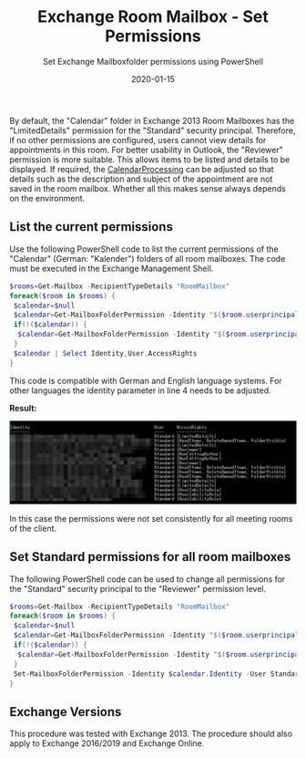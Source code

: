 ﻿---
aliases:
    - exchange-room-mailbox-standard-permissions
slug: Exchange-Room-Mailbox-Standard-Permissions
layout: post
title: Exchange Room Mailbox - Set Permissions
subtitle: Set Exchange Mailboxfolder permissions using PowerShell
date: 2020-01-15
contenttags: [exchange, powershell, exchange2013]
image: /images/2020-01-15_17_44_53-_CalendarPermission-Error-Outlook.png
---

By default, the "Calendar" folder in Exchange 2013 Room Mailboxes has the "LimitedDetails" permission for the "Standard" security principal. Therefore, if no other permissions are configured, users cannot view details for appointments in this room. For better usability in Outlook, the "Reviewer" permission is more suitable. This allows items to be listed and details to be displayed. If required, the [CalendarProcessing](https://docs.microsoft.com/en-us/powershell/module/exchange/mailboxes/set-calendarprocessing?view=exchange-ps) can be adjusted so that details such as the description and subject of the appointment are not saved in the room mailbox. Whether all this makes sense always depends on the environment.

## List the current permissions

Use the following PowerShell code to list the current permissions of the "Calendar" (German: "Kalender") folders of all room mailboxes. The code must be executed in the Exchange Management Shell.

```powershell
$rooms=Get-Mailbox -RecipientTypeDetails "RoomMailbox"
foreach($room in $rooms) {
 $calendar=$null
 $calendar=Get-MailboxFolderPermission -Identity "$($room.userprincipalname):\Kalender" -ErrorAction SilentlyContinue
 if(!($calendar)) {
  $calendar=Get-MailboxFolderPermission -Identity "$($room.userprincipalname):\Calendar" -ErrorAction SilentlyContinue
 }
 $calendar | Select Identity,User,AccessRights
}

```

This code is compatible with German and English language systems. For other languages the identity parameter in line 4 needs to be adjusted.

**Result:**

![List the calendar permissions for all room mailboxes](/images/2020-01-15_17_20_31-CalendarPermissions.png "List the calendar permissions for all room mailboxes. The permissions are not standardized (PowerShell Window)")

In this case the permissions were not set consistently for all meeting rooms of the client.

## Set Standard permissions for all room mailboxes

The following PowerShell code can be used to change all permissions for the "Standard" security principal to the "Reviewer" permission level.

```powershell
$rooms=Get-Mailbox -RecipientTypeDetails "RoomMailbox"
foreach($room in $rooms) {
 $calendar=$null
 $calendar=Get-MailboxFolderPermission -Identity "$($room.userprincipalname):\Kalender" -User Standard -ErrorAction SilentlyContinue
 if(!($calendar)) {
  $calendar=Get-MailboxFolderPermission -Identity "$($room.userprincipalname):\Calendar" -User Standard -ErrorAction SilentlyContinue
 }
 Set-MailboxFolderPermission -Identity $calendar.Identity -User Standard -AccessRights Reviewer
}
```

## Exchange Versions

This procedure was tested with Exchange 2013. The procedure should also apply to Exchange 2016/2019 and Exchange Online.

